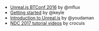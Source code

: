 * [Unreal.js BTConf 2016](https://www.youtube.com/watch?v=MKA5LifaOtE) by @mflux
* [Getting started](https://www.youtube.com/watch?v=XxPSLjBg7DU) by @keyle
* [Introduction to Unreal.js](https://www.youtube.com/watch?v=QDEy71oiHOg) by @youdaman
* [NDC 2017 tutorial videos](https://www.youtube.com/watch?v=3F0TGGqedkQ&list=PLqBsFNTt7-asHjubQY0Xv7QgLWLfbzs9N) by crocuis